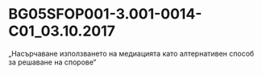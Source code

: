 # BG05SFOP001-3.001-0014-C01_03.10.2017

„Насърчаване използването на медиацията като алтернативен способ за решаване на спорове“